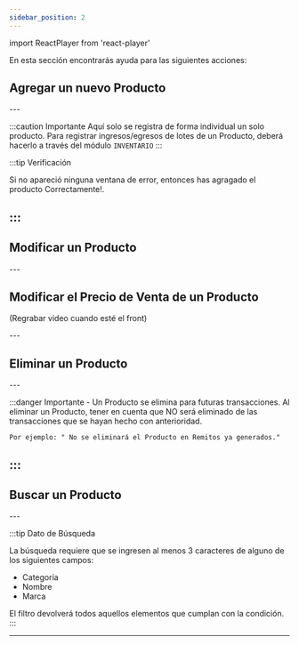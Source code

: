 ```yaml
---
sidebar_position: 2
---
```

import ReactPlayer from 'react-player'

En esta sección encontrarás ayuda para las siguientes acciones:

## Agregar un nuevo Producto
 
<ReactPlayer controls url='https://youtu.be/mKiAm71ZL84' width='50%' />
---

:::caution Importante
Aquí solo se registra de forma individual un solo producto.
Para registrar ingresos/egresos de lotes de un Producto, deberá hacerlo a través del módulo ```INVENTARIO```
:::

:::tip Verificación

Si no apareció ninguna ventana de error, entonces has agragado el producto Correctamente!.

:::
---
## Modificar un Producto

<ReactPlayer controls url='https://youtu.be/HwcURpzFQLY' width='50%' />
---

## Modificar el Precio de Venta de un Producto 

(Regrabar video cuando esté el front)

<ReactPlayer controls url='https://youtu.be/xy8F7TCXSWA' width='50%' />
---

## Eliminar un Producto

<ReactPlayer controls url='https://youtu.be/3Q6EFlehs4g' width='50%'/> 
---

:::danger Importante - Un Producto se elimina para futuras transacciones.
Al eliminar un Producto, tener en cuenta que NO será eliminado de las transacciones que se hayan hecho con 
anterioridad.

```
Por ejemplo: " No se eliminará el Producto en Remitos ya generados."
```
:::
---

## Buscar un Producto

<ReactPlayer controls url='https://youtu.be/DTqVDsKQKP0' width='50%' />
---

:::tip Dato de Búsqueda

La búsqueda requiere que se ingresen al menos 3 caracteres de alguno de los siguientes campos:
- Categoría
- Nombre
- Marca

El filtro devolverá todos aquellos elementos que cumplan con la condición.
:::

---